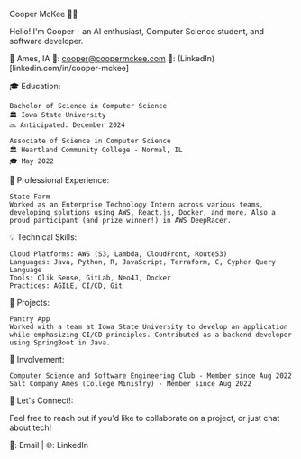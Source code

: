 Cooper McKee 👨‍💻

Hello! I'm Cooper - an AI enthusiast, Computer Science student, and software developer.

📍 Ames, IA
📧: cooper@coopermckee.com
🔗: (LinkedIn)[linkedin.com/in/cooper-mckee]

🎓 Education:

    Bachelor of Science in Computer Science
    🏛 Iowa State University
    🔜 Anticipated: December 2024

    Associate of Science in Computer Science
    🏛 Heartland Community College - Normal, IL
    🎓 May 2022

💼 Professional Experience:

    State Farm
    Worked as an Enterprise Technology Intern across various teams, developing solutions using AWS, React.js, Docker, and more. Also a proud participant (and prize winner!) in AWS DeepRacer.

💡 Technical Skills:

    Cloud Platforms: AWS (S3, Lambda, CloudFront, Route53)
    Languages: Java, Python, R, JavaScript, Terraform, C, Cypher Query Language
    Tools: Qlik Sense, GitLab, Neo4J, Docker
    Practices: AGILE, CI/CD, Git

🚀 Projects:

    Pantry App
    Worked with a team at Iowa State University to develop an application while emphasizing CI/CD principles. Contributed as a backend developer using SpringBoot in Java.

🌱 Involvement:

    Computer Science and Software Engineering Club - Member since Aug 2022
    Salt Company Ames (College Ministry) - Member since Aug 2022

🤝 Let's Connect!:

Feel free to reach out if you'd like to collaborate on a project, or just chat about tech!

📧: Email | 🌐: LinkedIn
